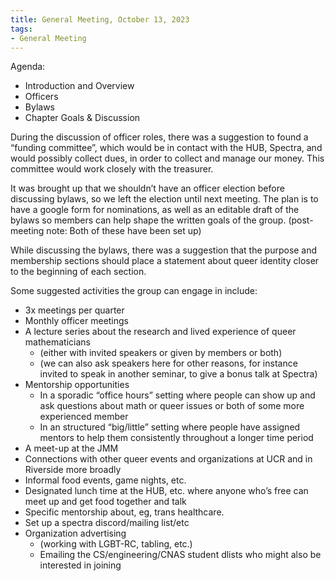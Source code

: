 ```yaml
---
title: General Meeting, October 13, 2023
tags:
- General Meeting
---
```


Agenda:
- Introduction and Overview
- Officers
- Bylaws
- Chapter Goals & Discussion

During the discussion of officer roles, there was a suggestion to found a “funding committee”, which would be in contact with the HUB, Spectra, and would possibly collect dues, in order to collect and manage our money. This committee would work closely with the treasurer.

It was brought up that we shouldn’t have an officer election before discussing bylaws, so we left the election until next meeting. The plan is to have a google form for nominations, as well as an editable draft of the bylaws so members can help shape the written goals of the group. (post-meeting note: Both of these have been set up)

While discussing the bylaws, there was a suggestion that the purpose and membership sections should place a statement about queer identity closer to the beginning of each section. 

Some suggested activities the group can engage in include:
- 3x meetings per quarter
- Monthly officer meetings
- A lecture series about the research and lived experience of queer mathematicians
  - (either with invited speakers or given by members or both)
  - (we can also ask speakers here for other reasons, for instance invited to speak in another seminar, to give a bonus talk at Spectra)
- Mentorship opportunities
  - In a sporadic “office hours” setting where people can show up and ask questions about math or queer issues or both of some more experienced member
  - In an structured “big/little” setting where people have assigned mentors to help them consistently throughout a longer time period
- A meet-up at the JMM
- Connections with other queer events and organizations at UCR and in Riverside more broadly
- Informal food events, game nights, etc.
- Designated lunch time at the HUB, etc. where anyone who’s free can meet up and get food together and talk
- Specific mentorship about, eg, trans healthcare.
- Set up a spectra discord/mailing list/etc
- Organization advertising 
  - (working with LGBT-RC, tabling, etc.)
  - Emailing the CS/engineering/CNAS student dlists who might also be interested in joining

